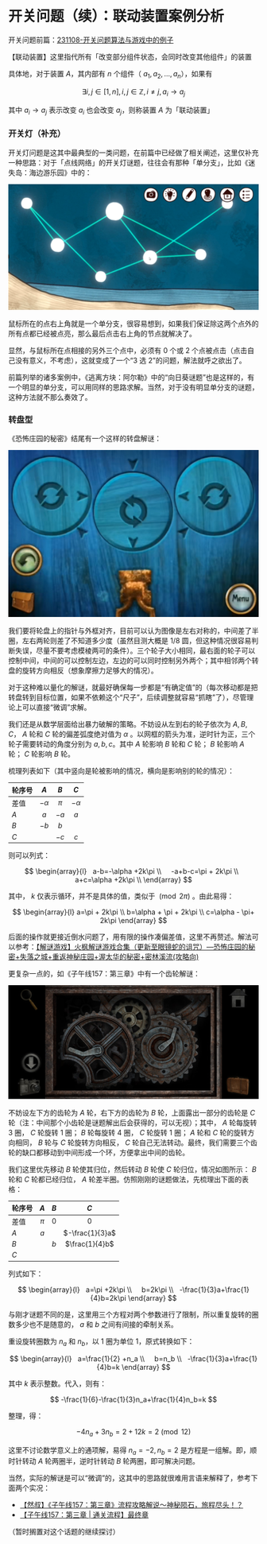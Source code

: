 # 开关问题（续）：联动装置案例分析

开关问题前篇：[231108-开关问题算法与游戏中的例子](231108-开关问题算法与游戏中的例子.md)

【联动装置】这里指代所有「改变部分组件状态，会同时改变其他组件」的装置

具体地，对于装置 $A$，其内部有 $n$ 个组件（ $a_1, a_2, ... , a_n$），如果有

$$
\exists i,j \in [1,n], i,j \in \mathbb{Z}, i ≠ j, a_i \to a_j
$$

其中 $a_i \to a_j$ 表示改变 $a_i$ 也会改变 $a_j$，则称装置 $A$ 为「联动装置」

### 开关灯（补充）

开关灯问题是这其中最典型的一类问题，在前篇中已经做了相关阐述，这里仅补充一种思路：对于「点线网络」的开关灯谜题，往往会有那种「单分支」，比如《迷失岛：海边游乐园》中的：

![视频截取自B站up主神奇陆夫人的实况视频，这也是他本人的解题思路](assets/240107-开关问题-续-联动装置案例分析/Pasted%20image%2020240109171957.png)

鼠标所在的点右上角就是一个单分支，很容易想到，如果我们保证除这两个点外的所有点都已经被点亮，那么最后点击右上角的节点就解决了。

显然，与鼠标所在点相接的另外三个点中，必须有 0 个或 2 个点被点击（点击自己没有意义，不考虑），这就变成了一个“3 选 2”的问题，解法就呼之欲出了。

前篇列举的诸多案例中，《逃离方块：阿尔勒》中的“向日葵谜题”也是这样的，有一个明显的单分支，可以用同样的思路求解。当然，对于没有明显单分支的谜题，这种方法就不那么奏效了。

<!--除开关问题外，还有一些类似的问题，也属于联动装置问题，下面列举几种案例。此外，还有一些不属于联动装置的案例，也不可避免地在下文有所涉及。-->

### 转盘型

《恐怖庄园的秘密》结尾有一个这样的转盘解谜：

![500](assets/240107-开关问题-续-联动装置案例分析/Screenshot_20240107_200048_tv.danmaku.bili_edit_4.jpg)

我们要将轮盘上的指针与外框对齐，目前可以认为图像是左右对称的，中间差了半圈，左右两轮则差了不知道多少度（虽然目测大概是 1/8 圆，但这种情况很容易判断失误，尽量不要考虑模棱两可的条件）。三个轮子大小相同，最右面的轮子可以控制中间，中间的可以控制左边，左边的可以同时控制另外两个；其中相邻两个转盘的旋转方向相反（想象摩擦力足够大的情况）。

对于这种难以量化的解谜，就最好确保每一步都是“有确定值”的（每次移动都是把转盘转到目标位置，如果不依赖这个“尺子”，后续调整就容易“抓瞎”了），尽管理论上可以直接“微调”求解。

我们还是从数学层面给出暴力破解的策略。不妨设从左到右的轮子依次为 $A, B, C$， $A$ 轮和 $C$ 轮的偏差弧度绝对值为 $\alpha$ 。以网框的箭头为准，逆时针为正，三个轮子需要转动的角度分别为 $a, b, c$。其中 $A$ 轮影响 $B$ 轮和 $C$ 轮； $B$ 轮影响 $A$ 轮； $C$ 轮影响 $B$ 轮。

梳理列表如下（其中竖向是轮被影响的情况，横向是影响别的轮的情况）：

| 轮序号 | $A$ | $B$ | $C$ |
| -- | :--: | :--: | :--: |
| 差值 | $-\alpha$ | $\pi$ | $-\alpha$ |
| $A$ | $a$ | $-a$ | $a$ |
| $B$ | $-b$ | $b$ | |
| $C$ | | $-c$ | $c$ |

则可以列式：

$$
\begin{array}{l}
  a-b=-\alpha +2k\pi \\  
  -a+b-c=\pi + 2k\pi \\
  a+c=\alpha +2k\pi \\
\end{array}
$$

其中， $k$ 仅表示循环，并不是具体的值，类似于 $\pmod{2\pi}$ 。由此易得：

$$
\begin{array}{l}
  a=\pi + 2k\pi  \\
  b=\alpha + \pi + 2k\pi \\
  c=\alpha - \pi+ 2k\pi
\end{array}
$$

后面的操作就更接近倒水问题了，用有限的操作凑偏差值，这里不再赘述。解法可以参考：[【解谜游戏】火枫解谜游戏合集（更新至眼镜蛇的诅咒）—恐怖庄园的秘密+失落之城+重返神秘庄园+渥太华的秘密+密林溪流(攻略向)](https://www.bilibili.com/video/BV1sJ411e7Kx/?t=572)

更复杂一点的，如《子午线157：第三章》中有一个齿轮解谜：

![](assets/240107-开关问题-续-联动装置案例分析/Screenshot_20240107_233900_com.novasoftinteractiv.jpg)

不妨设左下方的齿轮为 $A$ 轮，右下方的齿轮为 $B$ 轮，上面露出一部分的齿轮是 $C$ 轮（注：中间那个小齿轮是谜题解出后会获得的，可以无视）；其中， $A$ 轮每旋转 3 圈， $C$ 轮旋转 1 圈； $B$ 轮每旋转 4 圈， $C$ 轮旋转 1 圈； $A$ 轮和 $C$ 轮的旋转方向相同， $B$ 轮与 $C$ 轮旋转方向相反， $C$ 轮自己无法转动。最终，我们需要三个齿轮的缺口都移动到中间形成一个环，方便拿出中间的齿轮。

我们这里优先移动 $B$ 轮使其归位，然后转动 $B$ 轮使 $C$ 轮归位，情况如图所示： $B$ 轮和 $C$ 轮都已经归位， $A$ 轮差半圈。仿照刚刚的谜题做法，先梳理出下面的表格：

| 轮序号 | $A$ | $B$ | $C$ |
| -- | :--: | :--: | :--: |
| 差值 | $\pi$ | $0$ | $0$ |
| $A$ | $a$ | | $-\frac{1}{3}a$ |
| $B$ | | $b$ | $\frac{1}{4}b$ |
| $C$ | | | |

列式如下：

$$
\begin{array}{l}
  a=\pi +2k\pi \\  
  b=2k\pi \\
  -\frac{1}{3}a+\frac{1}{4}b=2k\pi
\end{array}
$$

与刚才谜题不同的是，这里用三个方程对两个参数进行了限制，所以重复旋转的圈数多少也不是随意的， $a$ 和 $b$ 之间有间接的牵制关系。

重设旋转圈数为 $n_a$ 和 $n_b$，以 1 圈为单位 1，原式转换如下：

$$
\begin{array}{l}
  a=\frac{1}{2} +n_a \\  
  b=n_b \\
  -\frac{1}{3}a+\frac{1}{4}b=k
\end{array}
$$

其中 $k$ 表示整数。代入，则有：

$$
-\frac{1}{6}-\frac{1}{3}n_a+\frac{1}{4}n_b=k
$$

整理，得：

$$
-4n_a+3n_b=2+12k=2 \pmod {12}
$$

这里不讨论数学意义上的通项解，易得 $n_a = -2, n_b = 2$ 是方程是一组解。即，顺时针转动 $A$ 轮两圈半，逆时针转动 $B$ 轮两圈，即可解决问题。

当然，实际的解谜是可以“微调”的，这其中的思路就很难用言语来解释了，参考下面两个实况：
- [【然叔】《子午线157：第三章》流程攻略解说～神秘陨石，旅程尽头！？](https://www.bilibili.com/video/BV1Lq4y1Q7Be/?t=579)
- [【子午线157：第三章 | 通关流程】最终章](https://www.bilibili.com/video/BV1Jq4y1p7pL/?t=378)

（暂时搁置对这个话题的继续探讨）

<!--
### 结语

使用数学工具解决这类解谜小游戏，本身就是剑走偏锋，违背了设计者的最初意图。而且，这终究是小圈子的狂欢罢了，参考[如何用线性代数知识解决纸嫁衣关卡？_哔哩哔哩bilibili](https://www.bilibili.com/video/BV1dj411978u/)这个视频，后面流量逐渐走低，up主也不再出续集了。

我自己的数学积累也有限。对于这类小游戏，其实使用一些数论/群论等知识或许处理得更好，比如魔方问题等。但我实在是没有精力再去研究这些了，也没有意义，投入产出比太低。

其实，比借助数学手段，更有价值的还是培养一种「游戏直觉」，就像对于上面的齿轮问题，有游戏经验的人可能真的几下就微调出来了。这种直觉就像深度学习的算法模型一样，难以解释是怎么做到的，很多时候就是玄学。我其实最开始就是想去描述这种数学直觉，但难度远超自己的能力。

对这些领域的研究也耗费了我很多的精力，我为之花费的时间累计起来，少说也有半个月。我实在是不能在浪费时间于这些无关痛痒的方向上了。所以姑且放弃研究和编辑，也收敛对这类点击解谜的热情吧。

我也的确更认同一部分硬核解谜开发者的思想，理解他们鄙视点击解谜的内在逻辑。点击解谜的很多小游戏，就像一些猜谜/高复杂度的关卡解谜一样，完全不考虑玩家如何解题（甚至可以和羊那个羊这种业界毒瘤相提并论，除了确保关卡有解外，二者也没有什么本质区别）

我也相信，优秀的解谜游戏，不会让玩家陷入猜谜/穷举的困境，也一定会在玩家解出谜题后有一种“啊哈”的豁然开朗的感觉。显然，很多点击解谜小游戏不会带给人这种感觉，只会在解完后长叹“终于结束了”，甚至还会回头质疑“怎么就过了”。复杂度过高，而又难以转化成更简单的模型的谜题，大抵如此。

补充：优秀案例如 baba is you，中立案例如 parabox，较差案例如 railbound（包括很多类见证者游戏）
-->

